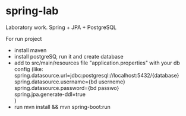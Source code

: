 # spring-lab

Laboratory work. Spring + JPA + PostgreSQL

For run project 
 - install maven
 - install postgreSQ, run it and create database
 - add to src/main/resources file "application.properties" with your db config (like: <br/>
        spring.datasource.url=jdbc:postgresql://localhost:5432/{database}<br/>
        spring.datasource.username={bd userneme}<br/>
        spring.datasource.password={bd passwo}<br/>
        spring.jpa.generate-ddl=true<br/>
        )
- run mvn install && mvn spring-boot:run
